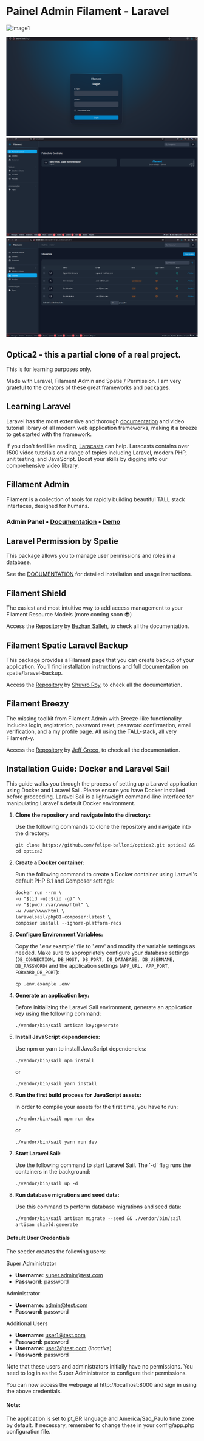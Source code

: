 # Painel Admin Filament - Laravel

![image1](https://user-images.githubusercontent.com/19998735/154263601-ac603d1b-5e4a-4c1b-85d7-1d105e1b8f5f.png)

![image2](Screenshot_2023-09-13_194520.png)
![image3](Screenshot_2023-09-13_194548.png)
![image4](Screenshot_2023-09-13_194608.png)


## Optica2 - this a partial clone of a real project.

This is for learning purposes only.

Made with Laravel, Filament Admin and Spatie / Permission. I am very grateful to the creators of these great frameworks and packages.

## Learning Laravel

Laravel has the most extensive and thorough [documentation](https://laravel.com/docs) and video tutorial library of all modern web application frameworks, making it a breeze to get started with the framework.

If you don't feel like reading, [Laracasts](https://laracasts.com) can help. Laracasts contains over 1500 video tutorials on a range of topics including Laravel, modern PHP, unit testing, and JavaScript. Boost your skills by digging into our comprehensive video library.

## Fillament Admin

Filament is a collection of tools for rapidly building beautiful TALL stack interfaces, designed for humans.

### Admin Panel • [Documentation](https://filamentadmin.com/docs/admin) • [Demo](https://demo.filamentadmin.com)

## Laravel Permission by Spatie

This package allows you to manage user permissions and roles in a database.

See the [DOCUMENTATION](https://docs.spatie.be/laravel-permission/) for detailed installation and usage instructions.

## Filament Shield

The easiest and most intuitive way to add access management to your Filament Resource Models (more coming soon 😎)

Access the [Repository](https://github.com/bezhanSalleh/filament-shield) by [Bezhan Salleh](https://github.com/bezhanSalleh), to check all the documentation.

## Filament Spatie Laravel Backup

This package provides a Filament page that you can create backup of your application. You'll find installation instructions and full documentation on spatie/laravel-backup.

Access the [Repository](https://github.com/shuvroroy/filament-spatie-laravel-backup) by [Shuvro Roy](https://github.com/shuvroroy), to check all the documentation.

## Filament Breezy

The missing toolkit from Filament Admin with Breeze-like functionality. Includes login, registration, password reset, password confirmation, email verification, and a my profile page. All using the TALL-stack, all very Filament-y.

Access the [Repository](https://github.com/jeffgreco13/filament-breezy) by [Jeff Greco](https://github.com/jeffgreco13), to check all the documentation.

## Installation Guide: Docker and Laravel Sail

This guide walks you through the process of setting up a Laravel application using Docker and Laravel Sail. Please ensure you have Docker installed before proceeding. Laravel Sail is a lightweight command-line interface for manipulating Laravel's default Docker environment.

1. **Clone the repository and navigate into the directory:**

   Use the following commands to clone the repository and navigate into the directory:

    ```shell
    git clone https://github.com/felipe-balloni/optica2.git optica2 && cd optica2
    ```

2. **Create a Docker container:**

   Run the following command to create a Docker container using Laravel's default PHP 8.1 and Composer settings:

    ```shell
    docker run --rm \
    -u "$(id -u):$(id -g)" \
    -v "$(pwd):/var/www/html" \
    -w /var/www/html \
    laravelsail/php81-composer:latest \
    composer install --ignore-platform-reqs
    ```

3. **Configure Environment Variables:**

   Copy the '.env.example' file to '.env' and modify the variable settings as needed. Make sure to appropriately configure your database settings (`DB_CONNECTION, DB_HOST, DB_PORT, DB_DATABASE, DB_USERNAME, DB_PASSWORD`) and the application settings (`APP_URL, APP_PORT, FORWARD_DB_PORT`):

    ```shell
    cp .env.example .env
    ```

4. **Generate an application key:**

   Before initializing the Laravel Sail environment, generate an application key using the following command:

    ```shell
    ./vendor/bin/sail artisan key:generate
    ```

5. **Install JavaScript dependencies:**

   Use npm or yarn to install JavaScript dependencies:

    ```shell
    ./vendor/bin/sail npm install
    ```

   or

    ```shell
    ./vendor/bin/sail yarn install
    ```

6. **Run the first build process for JavaScript assets:**

   In order to compile your assets for the first time, you have to run:

    ```shell
    ./vendor/bin/sail npm run dev
    ```

   or

    ```shell
    ./vendor/bin/sail yarn run dev
    ```

7. **Start Laravel Sail:**

   Use the following command to start Laravel Sail. The '-d' flag runs the containers in the background:

    ```shell
    ./vendor/bin/sail up -d
    ```

8. **Run database migrations and seed data:**

   Use this command to perform database migrations and seed data:

    ```shell
    ./vendor/bin/sail artisan migrate --seed && ./vendor/bin/sail artisan shield:generate
    ```

#### Default User Credentials

The seeder creates the following users:

Super Administrator
- **Username:** super.admin@test.com
- **Password:** password

Administrator
- **Username:** admin@test.com
- **Password:** password

Additional Users
- **Username:** user1@test.com
- **Password:** password
- **Username:** user2@test.com (_inactive_)
- **Password:** password

Note that these users and administrators initially have no permissions. You need to log in as the Super Administrator to configure their permissions.

You can now access the webpage at http://localhost:8000 and sign in using the above credentials.

#### Note:
The application is set to pt_BR language and America/Sao_Paulo time zone by default. If necessary, remember to change these in your config/app.php configuration file.
